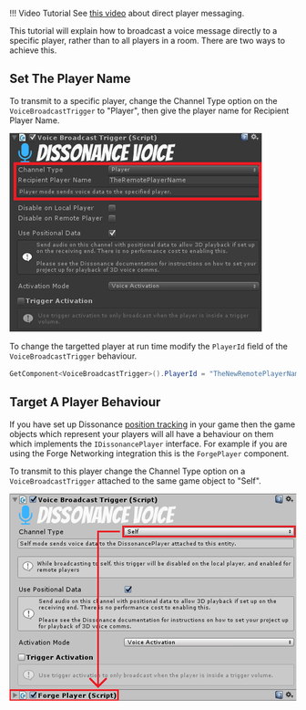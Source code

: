 !!! Video Tutorial
    See [this video](https://youtu.be/HXMYDbuLwVI?t=1064) about direct player messaging.

This tutorial will explain how to broadcast a voice message directly to a specific player, rather than to all players in a room. There are two ways to achieve this.

## Set The Player Name

To transmit to a specific player, change the Channel Type option on the `VoiceBroadcastTrigger` to "Player", then give the player name for Recipient Player Name.

![Broadcast Trigger configured for player messaging](../images/VoiceBroadcastTrigger_Player.png)

To change the targetted player at run time modify the `PlayerId` field of the `VoiceBroadcastTrigger` behaviour.

```csharp
GetComponent<VoiceBroadcastTrigger>().PlayerId = "TheNewRemotePlayerName";
```

## Target A Player Behaviour

If you have set up Dissonance [position tracking](Position-Tracking.md) in your game then the game objects which represent your players will all have a behaviour on them which implements the `IDissonancePlayer` interface. For example if you are using the Forge Networking integration this is the `ForgePlayer` component.

To transmit to this player change the Channel Type option on a `VoiceBroadcastTrigger` attached to the same game object to "Self".

![Broadcast Trigger configured for alternative player messaging](../images/BroadcastToSelf_Inspector.png)